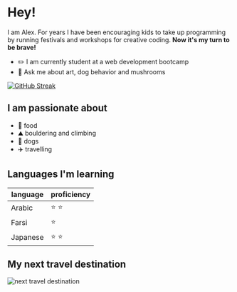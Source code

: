 
# Hey!

I am Alex. For years I have been encouraging kids to take up programming by running festivals and workshops for creative coding. 
**Now it's my turn to be brave!**

- ✏️ I am currently student at a web development bootcamp
- 💬 Ask me about art, dog behavior and mushrooms




[![GitHub Streak](https://streak-stats.demolab.com/?user=alexWaligorski&theme=tokyonight_duo)](https://git.io/streak-stats)


## I am passionate about

- 🍜 food
- ⛰️ bouldering and climbing
- 🐶 dogs
- ✈️ travelling

## Languages I'm learning

| language | proficiency |
| ---      | --- |
|Arabic    | ⭐ ⭐ |
|Farsi     | ⭐ |
|Japanese | ⭐ ⭐ |

## My next travel destination

![next travel destination](https://reisenexclusiv.com/wp-content/uploads/2016/08/Taiwan-Skyline-Foto-Henry-Tsui.jpg)
